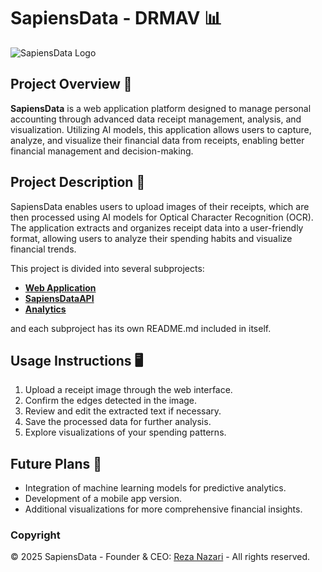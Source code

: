 # SapiensData - DRMAV 📊

![SapiensData Logo](Docs/READMEs/media/images/logos/text_logo_pink.png)

## Project Overview 📖

**SapiensData** is a web application platform designed to manage personal accounting through advanced data receipt management, analysis, and visualization. Utilizing AI models, this application allows users to capture, analyze, and visualize their financial data from receipts, enabling better financial management and decision-making.

## Project Description 📝

SapiensData enables users to upload images of their receipts, which are then processed using AI models for Optical Character Recognition (OCR). The application extracts and organizes receipt data into a user-friendly format, allowing users to analyze their spending habits and visualize financial trends.

This project is divided into several subprojects:

- **[Web Application](https://github.com/SapiensData/web-app)**
- **[SapiensDataAPI](https://github.com/SapiensData/api)**
- **[Analytics](https://github.com/SapiensData/analytics)**

and each subproject has its own README.md included in itself.

## Usage Instructions 🖥️

1. Upload a receipt image through the web interface.
2. Confirm the edges detected in the image.
3. Review and edit the extracted text if necessary.
4. Save the processed data for further analysis.
5. Explore visualizations of your spending patterns.

## Future Plans 🚀

- Integration of machine learning models for predictive analytics.
- Development of a mobile app version.
- Additional visualizations for more comprehensive financial insights.

### Copyright

© 2025 SapiensData - Founder & CEO: [Reza Nazari](https://github.com/reza-nzri) - All rights reserved.
